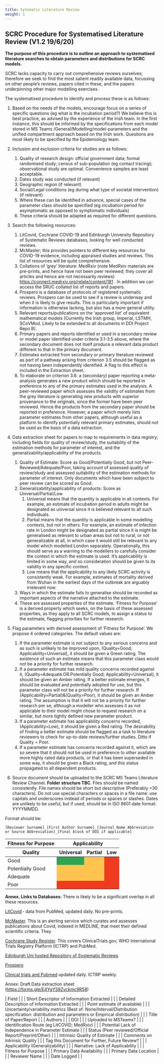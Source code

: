 ```yaml
---
title: Sytematic Literature Review
weight: 1
---
```


## SCRC Procedure for Systematised Literature Review (V1.2 19/6/20)

**The purpose of this procedure is to outline an approach to systematised literature searches to obtain parameters and distributions for SCRC models.**

SCRC lacks capacity to carry out comprehensive reviews ourselves; therefore we seek to find the most salient readily available data, focussing on other people’s reviews, papers cited in these, and the papers underpinning other major modelling exercises.  

The systematised procedure to identify and process these is as follows:

1. Based on the needs of the models, encourage focus on a series of specific questions (eg what is the incubation period?)  We believe this is best practice, as advised by the experience of the Irish team.  In the first instance, this should be informed by the specifications from each model stored in MS Teams /General/Modelling/model-parameters and the unified compartment approach based on the Irish work.  Questions are most likely to be specified by the Epidemiology team.

2. Inclusion and exclusion criteria for studies are as follows:  
    1. Quality of research design: official government data; formal randomised study; census of sub-population (eg contact tracing); observational study are optimal.  Convenience samples are least acceptable.
    2. Dates study was conducted (if relevant)
    3. Geographic region (if relevant)
    4. Social/Legal conditions (eg during what type of societal intervention) (if relevant)
    5. Where these can be identified in advance, special cases of the parameter class should be specified (eg incubation period for asymptomatic as opposed to symptomatic individuals)
    6. These criteria should be adapted as required for different questions.

3. Search the following resources:
    1. LitCovid, Cochrane COVID-19 and Edinburgh University Repository of Systematic Reviews databases, looking for well conducted reviews.
    2. McMaster; this provides pointers to different key resources for COVID-19 evidence, including appraised studies and reviews. This list of resources will be quite comprehensive.
    3. Collations of ‘grey’ literature: MedRxiv (note MedRxiv materials are pre-prints, and hence have not been peer reviewed; they cover all articles and hence are not necessarily reviews) https://connect.medrxiv.org/relate/content/181 .  In addition we can access the SRUC collated list of reports and papers.  
    4. Prospero is a database of protocols of registered systematic reviews. Prospero can be used to see if a review is underway and when it is likely to give results.  This is particularly important if information is otherwise lacking, but also has a more general utility.
    5. Relevant reports/publications on the ‘approved list’ of equivalent mathematical models (Currently the Irish group, Imperial, LSTMH, SCoVMod.  Likely to be extended to all documents in DDI Project Repo B).
    6. Primary papers and reports identified or used in a secondary review or model paper identified under criteria 3.1-3.5 above, where the secondary document does not itself produce a relevant data product different to that in the primary document.
    7. Estimates extracted from secondary or primary literature reviewed as part of a pathway arising from criterion 3.5 should be flagged as not having been independently identified.  A flag to this effect is included in the Extraction sheet.
    8. To elaborate on criterion 3.6: a (secondary) paper reporting a meta-analysis generates a new product which should be reported in preference to any of the primary estimates used in the analysis.  A peer-reviewed paper which assesses the validity of estimates from the grey literature is generating new products with superior provenance to the originals, since the former have been peer reviewed.  Hence the products from the secondary paper should be reported in preference.  However, a paper which merely lists parameter estimates from other papers, although useful as a platform to identify potentially relevant primary estimates, should not be used as the basis of a data extraction.

4. Data extraction sheet for papers to map to requirements in data registry; including fields for quality of review/study, the suitability of the estimation methods for parameter of interest, and the generalizability/applicability of the products. 
    1. Quality of Estimate: Score as Good/Potentially Good, but not Peer-Reviewed/Adequate/Poor, taking account of assessed quality of review/study and assessed suitability of the estimation methods for parameter of interest.  Only documents which have been subject to peer review can be scored as Good.  
    2. Generalizability/applicability of products: Score as Universal/Partial/Low
        1. Universal means that the quantity is applicable in all contexts.  For example, an estimate of incubation period in adults might be designated as universal since it is believed relevant to all such individuals.
        2. Partial means that the quantity is applicable in some modelling contexts, but not in others.  For example, an estimate of infection rate in London might be designated as partial since it is might be generalised as relevant to urban areas but not to rural, or not generalizable at all, in which case it would still be relevant to any model which modelled London separately.  Operationally, this should serve as a warning to the modellers to carefully consider the context in which the estimate is used.  It’s applicability is limited in some way, and so consideration should be given to its validity in any specific context.
        3. Low means that the applicability to any likely SCRC activity is consistently weak. For example, estimates of mortality derived from Wuhan in the earliest days of the outbreak are arguably irrelevant now.
    3. Ways in which the estimate fails to generalise should be recorded as important aspects of the narrative attached to the estimate.
    4. These are assessed properties of the estimate.   ‘Fitness for Purpose’ is a derived property which seeks, on the basis of these assessed properties, as they apply to all SCRC models, to assign a status to the estimate, flagging priorities for further research.
5. Flag parameters with derived assessment of ‘Fitness for Purpose’.  We propose 4 ordered categories.  The default values are:
    1. If the parameter estimate is not subject to any serious concerns and as such is unlikely to be improved upon, (Quality=Good; Applicability=Universal), it should be given a Green rating.  The existence of such an estimate means that this parameter class would not be a priority for further research.
    2. If a parameter estimate has mild quality concerns recorded against it, (Quality=Adequate.OR.Potentially Good; Applicability=Universal), it should be given an Amber rating.  If a better estimate emerges, it should be evaluated and potentially adopted for use, but this parameter class will not be a priority for further research.  If (Applicability=Partial)&(Quality>Poor), it should be given an Amber rating.  The assumption is that it will not be a priority for further research per se, although a modeller who assesses it as not applicable to their model might chose to request research on a similar, but more tightly defined new parameter product.
    3. If a parameter estimate has applicability concerns recorded, (Applicability=Low), it should be given a Red rating.   The desirability of finding a better estimate should be flagged as a task to literature reviewers to check for up-to-date reviews/further studies.  Ditto if Quality = Poor.
    4. If a parameter estimate has concerns recorded against it, which are so severe that it should not be used in preference to other available more highly rated data products, or that it has been superseded in some way, it should be given a Black rating, and this status propagated to all dependent products.

6. Source document should be uploaded to the SCRC MS Teams Literature Review Channel. **Folder structure TBC**.  Files should be named consistently.  File names should be short but descriptive (Preferably <30 characters).  Do not use special characters or spaces in a file name: use capitals and underscores instead of periods or spaces or slashes. Dates are unlikely to be useful, but if used, should be in ISO 8601 date format: YYYYMMDD.  

Format should be:  

`[Reviewer Surname]_[First Author Surname]_[Journal Name Abbreviation or Source Abbreviation]_[Final block of DOI if applicable]`

<table> 
    <tr>
        <thead>  
            <th>Fitness for Purpose</th> 
            <th scope="col" colspan="3">Applicability</th> 
        </thead>
    </tr> 
    <tr> 
        <thead>  
            <th>Quality</th> 
            <th>Universal</th> 
            <th>Partial</th> 
            <th>Low</th> 
        </thead>
    </tr>  
    <tr> 
        <td>Good</td> 
        <td style="background-color:#31a354"></td> 
        <td style="background-color:#fec44f"></td> 
        <td style="background-color:#f03b20"></td> 
    </tr> 
    <tr> 
        <td>Potentially Good</td> 
        <td style="background-color:#fec44f"></td> 
        <td style="background-color:#fec44f"></td> 
        <td style="background-color:#f03b20"></td> 
    </tr> 
    <tr> 
        <td>Adequate</td> 
        <td style="background-color:#fec44f"></td> 
        <td style="background-color:#fec44f"></td> 
        <td style="background-color:#f03b20"></td> 
    </tr> 
    <tr> 
        <td>Poor</td> 
        <td style="background-color:#f03b20"></td> 
        <td style="background-color:#f03b20"></td> 
        <td style="background-color:#f03b20"></td> 
    </tr> 
</table>

**Annex. Links to Databases:** There is likely to be a significant overlap in all these resources.

[LitCovid](https://www.ncbi.nlm.nih.gov/research/coronavirus/faq) - data from PubMed, updated daily. No pre-prints.

[McMaster](https://plus.mcmaster.ca/COVID-19/About ). This is an alerting service which curates and assesses publications about Covid, indexed in MEDLINE, that meet their defined scientific criteria. They  

[Cochrane Study Register](https://www.cochrane.org/coronavirus-covid-19-cochrane-resources-and-news). This covers ClinicalTrials.gov, WHO International Trials Registry Platform (ICTRP) and PubMed.

[Edinburgh Uni hosted Repository of Systematic Reviews](https://www.ed.ac.uk/usher/uncover/register-of-reviews)

[Prospero](https://www.crd.york.ac.uk/prospero/)

[Clinical trials and Pubmed](https://community.cochrane.org/about-covid-19-study-register) updated daily. ICTRP weekly.

Annex: Draft Data extraction sheet (https://forms.gle/E4YgYS9Zvckmc9R58)

| Field |  |
| Short Descriptor of Information Extracted |  |
| Detailed Description of Information Extracted |  |
| Point estimate (if available) |   |
| Uncertainty/variability metrics  (Best of: None/Interval/Distribution specification: distribution and parameters or Empirical distribution) |   |
| Title of Paper/Report |   |
| Authors |   |
| DOI |   |
| Uploaded to MSTeams? |   |
| Identification Route (eg LitCOVID; MedRxiv) |   |
| Potential Lack of Independence in Parameter Estimate |   |
| Status (Peer reviewed/Official Report/Preprint/Other) |   |
| Intrinsic Quality of Estimate |   |
| Comments on Intrinsic Quality |   |
| Tag this Document for Further, Future Review? |   |
| Applicability (Generalizability) |   |
| Narrative: Lack of Applicability |   |
| Fitness for Purpose |   |
| Primary Data Availability |   |
| Primary Data Location |   |
| Reviewer Name |   |
| Date Logged |   |
